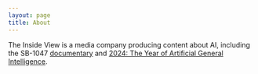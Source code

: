 ```yaml
---
layout: page
title: About
---
```


The Inside View is a media company producing content about AI, including the SB-1047 <a href="https://www.youtube.com/watch?v=JQ8zhrsLxhI">documentary</a> and <a href="https://www.youtube.com/watch?v=tpcA5T5QS30">2024: The Year of Artificial General Intelligence</a>.
